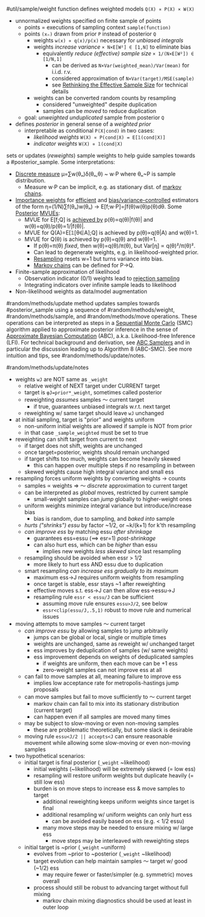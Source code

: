 #util/sample/weight function defines weighted models `Q(X) ∝ P(X) × W(X)`
- unnormalized weights specified on finite sample of points
  - points = executions of sampling context `sample(function)`
  - points `(xₙ)` drawn from prior `P` instead of posterior `Q`
    - weights `w(x) ∝ q(x)/p(x)` necessary for _unbiased integrals_
    - weights _increase variance_ `× N×E[W²] ∈ [1,N]` to eliminate bias
      - equivalently _reduce (effective) sample size_ `× 1/(N×E[W²]) ∈ [1/N,1]`
        - can be derived as `N×Var(weighted_mean)/Var(mean)` for i.i.d. r.v.
        - considered approximation of `N×Var(target)/MSE(sample)`
        - see [Rethinking the Effective Sample Size](https://arxiv.org/abs/1809.04129) for technical details
    - weights can be converted random counts by resampling
      - considered "unweighted" despite duplication
      - samples can be _moved_ to reduce duplication
  - goal: _unweighted unduplicated_ sample from posterior `Q`
- defines _posterior_ in general sense of a _weighted prior_
  - interpretable as conditional `P(X|cond)` in two cases:
    - _likelihood weights_ `W(X) ∝ P(cond|X) = E[𝟙(cond|X)]`
    - _indicator weights_ `W(X) ∝ 𝟙(cond|X)`

 sets or updates (_reweights_) sample weights to help guide samples towards a #posterior_sample. Some interpretations:
- [Discrete measure](https://en.wikipedia.org/wiki/Discrete_measure) μ=∑w(θₙ)δ(θₙ,θ) ~ w·P where θₙ~P is sample distribution.
  - Measure w·P can be implicit, e.g. as stationary dist. of [markov chains](#random/methods/move).
- [Importance weights](https://en.wikipedia.org/wiki/Importance_sampling) for [efficient](https://en.wikipedia.org/wiki/Efficiency_(statistics)) and [bias/variance-controlled](https://en.wikipedia.org/wiki/Bias–variance_tradeoff) estimators of the form η=(1/N)∑f(θₙ)w(θₙ) → E[f;w·P]=∫f(θ)w(θ)p(θ)dθ. Some [Posterior](#posterior_inference) [MVUEs](https://en.wikipedia.org/wiki/Minimum-variance_unbiased_estimator):
  - MVUE for E[f;Q] is [achieved by](https://en.wikipedia.org/wiki/Importance_sampling#Application_to_simulation) p(θ)∝q(θ)|f(θ)| and w(θ)=q(θ)/p(θ)∝1/|f(θ)|.
  - MVUE for Q(A)=E[𝟙[θ∈A];Q] is achieved by p(θ)∝q(θ|A) and w(θ)=1.
  - MVUE for Q(θ) is achieved by p(θ)=q(θ) and w(θ)=1.
    - If p(θ)=π(θ) _fixed_, then w(θ)=q(θ)/π(θ), but Var[η] ∝ q(θ)²/π(θ)².
    - Can lead to degenerate weights, e.g. in likelihood-weighted prior.
    - [Resampling](#random/methods/sample) resets w=1 but turns variance into bias.
    - [Markov chains](#random/methods/move) can be defined for P→Q.
- Finite-sample approximation of likelihood
  - Observation indicator (0/1) weights lead to [rejection sampling](https://en.wikipedia.org/wiki/Rejection_sampling)
  - Integrating indicators over infinite sample leads to likelihood
- Non-likelihood weights as data/model augmentation

#random/methods/update method updates samples towards #posterior_sample using a sequence of #random/methods/weight, #random/methods/sample, and #random/methods/move operations. These operations can be interpreted as steps in a [Sequential Monte Carlo](https://en.m.wikipedia.org/wiki/Particle_filter) (SMC) algorithm applied to approximate posterior inference in the sense of [Approximate Bayesian Computation](https://en.wikipedia.org/wiki/Approximate_Bayesian_computation) (ABC), a.k.a. Likelihood-free Inference (LFI). For technical background and derivation, see [ABC Samplers](https://arxiv.org/abs/1802.09650) and in particular the discussion leading up to Algorithm 8 (ABC-SMC). See more intuition and tips, see #random/methods/update/notes.

#random/methods/update/notes
- weights `wJ` are NOT same as `_weight`
  - relative weight of NEXT target under CURRENT target
  - target is `φJ=prior*_weight`, sometimes called posterior
  - reweighting _assumes_ samples ～ current target
    - if true, guarantees unbiased integrals w.r.t. next target
  - reweighting w/ same target should leave `wJ` unchanged
- at initial sampling, target is "prior" and weights uniform
  - non-uniform initial weights are allowed if sample is NOT from prior
  - in that case `_sample_weighted` must be set to true
- reweighting can shift target from current to next
  - if target does not shift, weights are unchanged
  - once target=posterior, weights should remain unchanged
  - if target shifts too much, weights can become heavily skewed
    - this can happen over multiple steps if no resampling in between
  - skewed weights cause high integral variance and small ess
- resampling forces uniform weights by converting weights → counts
  - samples ∝ weights ⇒ ～ _discrete_ approximation to current target
  - can be interpreted as _global_ moves, restricted by current sample
    - small-weight samples can _jump_ globally to higher-weight ones
  - uniform weights minimize integral variance but introduce/increase bias
    - bias is random, due to sampling, and _baked into_ sample
  - _hurts ("shrinks") essu_ by factor ~1/2, or ~k/(k+1) for k'th resampling
  - _can improve ess_ by matching essu _after shrinkage_
    - guarantees ess=essu (⟹ esr=1) _post-shrinkage_
    - can also hurt ess, which can be _higher_ than essu
      - implies new weights _less skewed_ since last resampling
  - resampling should be avoided when essr > 1/2
    - more likely to hurt ess AND essu due to duplication
  - smart resampling _can increase ess gradually to its maximum_
    - maximum ess→J requires uniform weights from resampling
    - once target is stable, essr stays ~1 after reweighting
    - effective moves s.t. ess→J can then allow ess→essu→J
    - resampling rule `essr < essu/J` can be sufficient
      - assuming move rule ensures `essu>J/2`, see below
      - `essr<clip(essu/J,.5,1)` robust to move rule and numerical issues
- moving attempts to move samples ～ current target
  - _can improve essu_ by allowing samples to jump arbitrarily
    - jumps can be global or local, single or multiple times
    - weights are unchanged, same as reweight w/ unchanged target
    - ess improves by deduplication of samples (w/ same weights)
    - ess improvement depends on weights of deduplicated samples
      - if weights are uniform, then each move can be +1 ess
      - zero-weight samples can not improve ess at all
  - can fail to move samples at all, meaning failure to improve ess
    - implies low acceptance rate for metropolis-hastings jump proposals
  - can move samples but fail to move sufficiently to ～ current target
    - markov chain can fail to mix into its stationary distribution (current target)
    - can happen even if all samples are moved many times
  - may be subject to slow-moving or even non-moving samples
    - these are problematic theoretically, but some slack is desirable
  - moving rule `essu<J/2 || accepts<J` can ensure reasonable movement while allowing some slow-moving or even non-moving samples
- two hypothetical scenarios:
  - initial target is final posterior (`_weight` ~likelihood)
    - initial weights (~likelihood) will be extremely skewed (= low ess)
    - resampling will restore uniform weights but duplicate heavily (= still low ess)
    - burden is on move steps to increase ess & move samples to target
      - additional reweighting keeps uniform weights since target is final
      - additional resampling w/ uniform weights can only hurt ess
        - can be avoided easily based on ess (e.g. < 1/2 essu)
      - many move steps may be needed to ensure mixing w/ large ess
        - move steps may be interleaved with reweighting steps
  - initial target is ~prior (`_weight` ~uniform)
    - evolves from ~prior to ~posterior (`_weight` ~likelihood)
    - target evolution can help maintain samples ～ target w/ good (~1/2) ess
      - may require fewer or faster/simpler (e.g. symmetric) moves overall
    - process should still be robust to advancing target without full mixing
      - markov chain mixing diagnostics should be used at least in outer loop